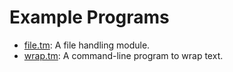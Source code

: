 # Example Programs

- [file.tm](file.tm): A file handling module.
- [wrap.tm](wrap.tm): A command-line program to wrap text.
